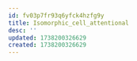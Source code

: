 ```yaml
---
id: fv03p7fr93q6yfck4hzfg9y
title: Isomorphic_cell_attentional
desc: ''
updated: 1738200326629
created: 1738200326629
---
```

